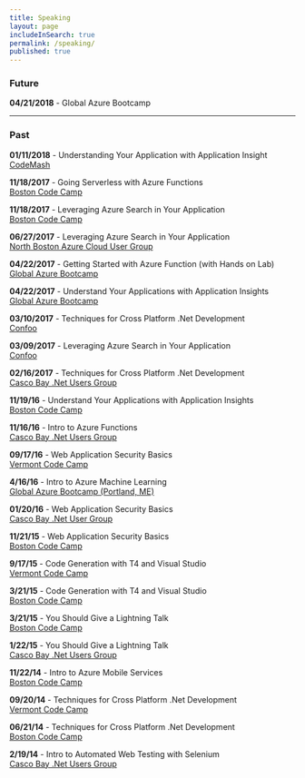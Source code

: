 ```yaml
---
title: Speaking
layout: page
includeInSearch: true
permalink: /speaking/
published: true
---
```


### Future
**04/21/2018** - Global Azure Bootcamp<br>

______

### Past

**01/11/2018** - Understanding Your Application with Application Insight<br>
[CodeMash](http://www.codemash.org/sessions/?id=6739)

**11/18/2017** - Going Serverless with Azure Functions<br>
[Boston Code Camp](https://www.bostoncodecamp.com/CC28/sessions/details/16513)

**11/18/2017** - Leveraging Azure Search in Your Application<br>
[Boston Code Camp](https://www.bostoncodecamp.com/CC28/sessions/details/16514)

**06/27/2017** - Leveraging Azure Search in Your Application<br>
[North Boston Azure Cloud User Group](https://www.meetup.com/North-Boston-Azure-Cloud-User-Group/events/239047186/)

**04/22/2017** - Getting Started with Azure Function (with Hands on Lab)<br>
[Global Azure Bootcamp](https://www.meetup.com/CascoBayNUG/events/236227762/)

**04/22/2017** - Understand Your Applications with Application Insights<br>
[Global Azure Bootcamp](https://www.meetup.com/CascoBayNUG/events/236227762/)

**03/10/2017** - Techniques for Cross Platform .Net Development<br>
[Confoo](https://confoo.ca/en/yul2017/session/techniques-for-cross-platform-net-development)

**03/09/2017** - Leveraging Azure Search in Your Application<br>
[Confoo](https://confoo.ca/en/yul2017/session/leveraging-azure-search-in-your-application) 

**02/16/2017** - Techniques for Cross Platform .Net Development<br>
[Casco Bay .Net Users Group](https://www.meetup.com/CascoBayNUG/events/237054977/)

**11/19/16** - Understand Your Applications with Application Insights<br>
[Boston Code Camp](http://www.bostoncodecamp.com/CC26/sessions/details/16391)

**11/16/16** - Intro to Azure Functions<br>
[Casco Bay .Net Users Group](http://www.meetup.com/CascoBayNUG/events/235116962/)

**09/17/16** - Web Application Security Basics <br>
<a href="http://vtcodecamp.org/2016/sessions#web-application-security-basics" target="_blank">Vermont Code Camp</a>

**4/16/16** - Intro to Azure Machine Learning  <br>
<a href="http://www.meetup.com/CascoBayNUG/events/227718749/" target="_blank">Global Azure Bootcamp (Portland, ME)</a> 

**01/20/16** - Web Application Security Basics <br>
<a href="http://www.meetup.com/CascoBayNUG/events/227717700/" target="_blank">Casco Bay .Net User Group</a>

**11/21/15** - Web Application Security Basics <br>
<a href="http://www.bostoncodecamp.com/CC24/sessions/details/15290" target="_blank">Boston Code Camp</a> 

**9/17/15** - Code Generation with T4 and Visual Studio <br>
<a href="http://vtcodecamp.org/2014/sessions" target="_blank">Vermont Code Camp</a>

**3/21/15** - Code Generation with T4 and Visual Studio <br>
<a href="http://www.bostoncodecamp.com/CC23/Schedule/Index" target="_blank">Boston Code Camp</a>

**3/21/15** - You Should Give a Lightning Talk <br>
<a href="http://www.bostoncodecamp.com/CC23/Schedule/Index" target="_blank">Boston Code Camp</a>

**1/22/15** - You Should Give a Lightning Talk <br>
<a href="http://cbnug.net/" target="_blank">Casco Bay .Net Users Group</a> 

**11/22/14** - Intro to Azure Mobile Services <br>
<a href="http://www.bostoncodecamp.com/CC22/Schedule/Index" target="_blank">Boston Code Camp</a>

**09/20/14** - Techniques for Cross Platform .Net Development <br>
<a href="http://vtcodecamp.org/2014/sessions" target="_blank">Vermont Code Camp</a> 

**06/21/14** - Techniques for Cross Platform .Net Development <br>
<a href="http://www.bostoncodecamp.com/CC21/Schedule/Index" target="_blank">Boston Code Camp</a>

**2/19/14** - Intro to Automated Web Testing with Selenium <br>
<a href="http://cbnug.net/" target="_blank">Casco Bay .Net Users Group</a>
